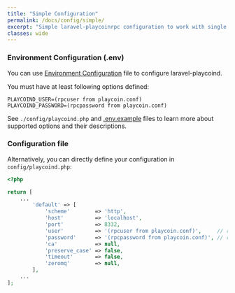 ```yaml
---
title: "Simple Configuration"
permalink: /docs/config/simple/
excerpt: "Simple laravel-playcoinrpc configuration to work with single daemon."
classes: wide
---
```

### Environment Configuration (.env)
You can use [Environment Configuration](https://laravel.com/docs/master/configuration#environment-configuration) file to configure laravel-playcoind.

You must have at least following options defined:
```
PLAYCOIND_USER=(rpcuser from playcoin.conf)
PLAYCOIND_PASSWORD=(rpcpassword from playcoin.conf)
```
See `./config/playcoind.php` and [.env.example](https://github.com/denpawmusic/laravel-playcoinrpc/blob/master/.env.example) files to learn more about supported options and their descriptions.

### Configuration file
Alternatively, you can directly define your configuration in `config/playcoind.php`:
```php
<?php

return [
    ...
        'default' => [
            'scheme'        => 'http',
            'host'          => 'localhost',
            'port'          => 8332,
            'user'          => '(rpcuser from playcoin.conf)',     // required
            'password'      => '(rpcpassword from playcoin.conf)', // required
            'ca'            => null,
            'preserve_case' => false,
            'timeout'       => false,
            'zeromq'        => null,
        ],
    ...
];
```
